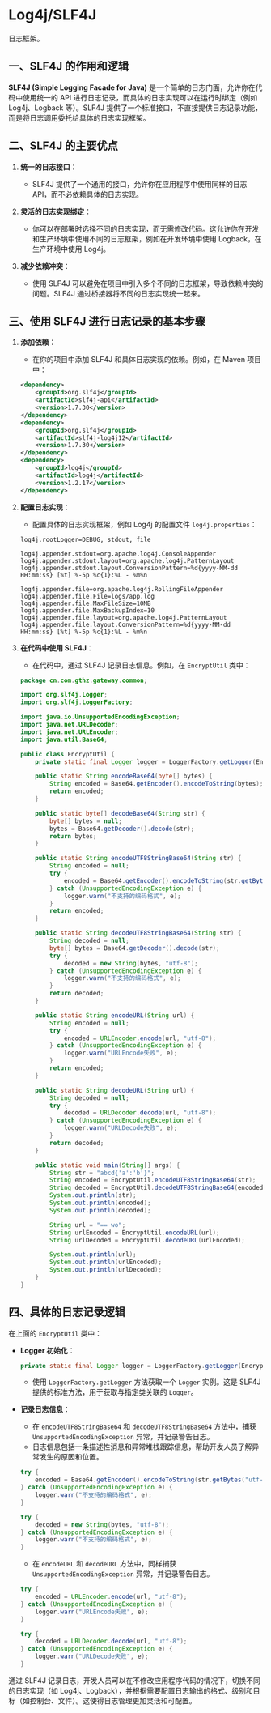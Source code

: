 # Log4j/SLF4J

日志框架。

## 一、SLF4J 的作用和逻辑

**SLF4J (Simple Logging Facade for Java)** 是一个简单的日志门面，允许你在代码中使用统一的 API 进行日志记录，而具体的日志实现可以在运行时绑定（例如 Log4j、Logback 等）。SLF4J 提供了一个标准接口，不直接提供日志记录功能，而是将日志调用委托给具体的日志实现框架。

## 二、SLF4J 的主要优点

1. **统一的日志接口**：
   - SLF4J 提供了一个通用的接口，允许你在应用程序中使用同样的日志 API，而不必依赖具体的日志实现。
2. **灵活的日志实现绑定**：

   - 你可以在部署时选择不同的日志实现，而无需修改代码。这允许你在开发和生产环境中使用不同的日志框架，例如在开发环境中使用 Logback，在生产环境中使用 Log4j。

3. **减少依赖冲突**：
   - 使用 SLF4J 可以避免在项目中引入多个不同的日志框架，导致依赖冲突的问题。SLF4J 通过桥接器将不同的日志实现统一起来。

## 三、使用 SLF4J 进行日志记录的基本步骤

1. **添加依赖**：

   - 在你的项目中添加 SLF4J 和具体日志实现的依赖。例如，在 Maven 项目中：

   ```xml
   <dependency>
       <groupId>org.slf4j</groupId>
       <artifactId>slf4j-api</artifactId>
       <version>1.7.30</version>
   </dependency>
   <dependency>
       <groupId>org.slf4j</groupId>
       <artifactId>slf4j-log4j12</artifactId>
       <version>1.7.30</version>
   </dependency>
   <dependency>
       <groupId>log4j</groupId>
       <artifactId>log4j</artifactId>
       <version>1.2.17</version>
   </dependency>
   ```

2. **配置日志实现**：

   - 配置具体的日志实现框架，例如 Log4j 的配置文件 `log4j.properties`：

   ```properties
   log4j.rootLogger=DEBUG, stdout, file

   log4j.appender.stdout=org.apache.log4j.ConsoleAppender
   log4j.appender.stdout.layout=org.apache.log4j.PatternLayout
   log4j.appender.stdout.layout.ConversionPattern=%d{yyyy-MM-dd HH:mm:ss} [%t] %-5p %c{1}:%L - %m%n

   log4j.appender.file=org.apache.log4j.RollingFileAppender
   log4j.appender.file.File=logs/app.log
   log4j.appender.file.MaxFileSize=10MB
   log4j.appender.file.MaxBackupIndex=10
   log4j.appender.file.layout=org.apache.log4j.PatternLayout
   log4j.appender.file.layout.ConversionPattern=%d{yyyy-MM-dd HH:mm:ss} [%t] %-5p %c{1}:%L - %m%n
   ```

3. **在代码中使用 SLF4J**：

   - 在代码中，通过 SLF4J 记录日志信息。例如，在 `EncryptUtil` 类中：

   ```java
   package cn.com.gthz.gateway.common;

   import org.slf4j.Logger;
   import org.slf4j.LoggerFactory;

   import java.io.UnsupportedEncodingException;
   import java.net.URLDecoder;
   import java.net.URLEncoder;
   import java.util.Base64;

   public class EncryptUtil {
       private static final Logger logger = LoggerFactory.getLogger(EncryptUtil.class);

       public static String encodeBase64(byte[] bytes) {
           String encoded = Base64.getEncoder().encodeToString(bytes);
           return encoded;
       }

       public static byte[] decodeBase64(String str) {
           byte[] bytes = null;
           bytes = Base64.getDecoder().decode(str);
           return bytes;
       }

       public static String encodeUTF8StringBase64(String str) {
           String encoded = null;
           try {
               encoded = Base64.getEncoder().encodeToString(str.getBytes("utf-8"));
           } catch (UnsupportedEncodingException e) {
               logger.warn("不支持的编码格式", e);
           }
           return encoded;
       }

       public static String decodeUTF8StringBase64(String str) {
           String decoded = null;
           byte[] bytes = Base64.getDecoder().decode(str);
           try {
               decoded = new String(bytes, "utf-8");
           } catch (UnsupportedEncodingException e) {
               logger.warn("不支持的编码格式", e);
           }
           return decoded;
       }

       public static String encodeURL(String url) {
           String encoded = null;
           try {
               encoded = URLEncoder.encode(url, "utf-8");
           } catch (UnsupportedEncodingException e) {
               logger.warn("URLEncode失败", e);
           }
           return encoded;
       }

       public static String decodeURL(String url) {
           String decoded = null;
           try {
               decoded = URLDecoder.decode(url, "utf-8");
           } catch (UnsupportedEncodingException e) {
               logger.warn("URLDecode失败", e);
           }
           return decoded;
       }

       public static void main(String[] args) {
           String str = "abcd{'a':'b'}";
           String encoded = EncryptUtil.encodeUTF8StringBase64(str);
           String decoded = EncryptUtil.decodeUTF8StringBase64(encoded);
           System.out.println(str);
           System.out.println(encoded);
           System.out.println(decoded);

           String url = "== wo";
           String urlEncoded = EncryptUtil.encodeURL(url);
           String urlDecoded = EncryptUtil.decodeURL(urlEncoded);

           System.out.println(url);
           System.out.println(urlEncoded);
           System.out.println(urlDecoded);
       }
   }
   ```

## 四、具体的日志记录逻辑

在上面的 `EncryptUtil` 类中：

- **Logger 初始化**：

  ```java
  private static final Logger logger = LoggerFactory.getLogger(EncryptUtil.class);
  ```

  - 使用 `LoggerFactory.getLogger` 方法获取一个 `Logger` 实例。这是 SLF4J 提供的标准方法，用于获取与指定类关联的 `Logger`。

- **记录日志信息**：

  - 在 `encodeUTF8StringBase64` 和 `decodeUTF8StringBase64` 方法中，捕获 `UnsupportedEncodingException` 异常，并记录警告日志。
  - 日志信息包括一条描述性消息和异常堆栈跟踪信息，帮助开发人员了解异常发生的原因和位置。

  ```java
  try {
      encoded = Base64.getEncoder().encodeToString(str.getBytes("utf-8"));
  } catch (UnsupportedEncodingException e) {
      logger.warn("不支持的编码格式", e);
  }
  ```

  ```java
  try {
      decoded = new String(bytes, "utf-8");
  } catch (UnsupportedEncodingException e) {
      logger.warn("不支持的编码格式", e);
  }
  ```

  - 在 `encodeURL` 和 `decodeURL` 方法中，同样捕获 `UnsupportedEncodingException` 异常，并记录警告日志。

  ```java
  try {
      encoded = URLEncoder.encode(url, "utf-8");
  } catch (UnsupportedEncodingException e) {
      logger.warn("URLEncode失败", e);
  }
  ```

  ```java
  try {
      decoded = URLDecoder.decode(url, "utf-8");
  } catch (UnsupportedEncodingException e) {
      logger.warn("URLDecode失败", e);
  }
  ```

通过 SLF4J 记录日志，开发人员可以在不修改应用程序代码的情况下，切换不同的日志实现（如 Log4j、Logback），并根据需要配置日志输出的格式、级别和目标（如控制台、文件）。这使得日志管理更加灵活和可配置。
